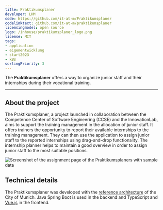 ```yaml
---
title: Praktikumsplaner
developer: LHM
code: https://github.com/it-at-m/Praktikumsplaner
codelinktext: github.com/it-at-m/praktikumsplaner
licensingmodel: open source
logo: /inhouse/praktikumsplaner_logo.png
license: MIT
tags:
- application
- eigenentwicklung
- start2023
- k8s
sortingPriority: 3
---
```

The __Praktikumsplaner__ offers a way to organize junior staff and their internships during their vocational training.

---
## About the project

The Praktikumsplaner, a project launched in collaboration between the Competence Center of Software Engineering (CCSE) and the InnovationLab, aims to support the training management in the allocation of junior staff.
It offers trainers the opportunity to report their available internships to the training management.
They can then use the application to assign junior staff to the reported internships using drag-and-drop functionality.
The internship planner helps to maintain a good overview in order to assign junior staff to the most suitable positions.

![Screenshot of the assignment page of the Praktikumsplaners with sample data](/inhouse/Screenshot_Praktikumsplaner.png)

## Technical details

The Praktikumsplaner was developed with the [reference architecture](../publish#refarch) of the City of Munich. 
Java Spring Boot is used in the backend and TypeScript and [Vue.js](vuejs) in the frontend.  
